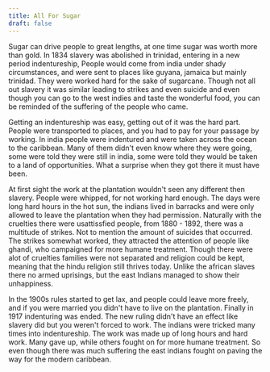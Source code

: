 ```yaml
---
title: All For Sugar 
draft: false
---
```


Sugar can drive people to great lengths, at one time sugar was worth more than gold. In 1834 slavery was abolished in trinidad, entering in a new period indentureship, People would come from india under shady circumstances, and were sent to places like guyana, jamaica but mainly trinidad. They were worked hard for the sake of sugarcane. Though not all out slavery it was similar leading to strikes and even suicide and even though you can go to the west indies and taste the wonderful food, you can be reminded of the suffering of the people who came. 

Getting an indentureship was easy, getting out of it was the hard part. People were transported to places, and you had to pay for your passage by working. In india people were indentured and were taken across the ocean to the caribbean. Many of them didn't even know where they were going, some were told they were still in india, some were told they would be taken to a land of opportunities. What a surprise when they got there it must have been. 

At first sight the work at the plantation wouldn't seen any different then slavery. People were whipped, for not working hard enough. The days were long hard hours in the hot sun, the indians lived in barracks and were only allowed to leave the plantation when they had permission. Naturally with the cruelties there were usattissfied people, from 1880 - 1892, there was a multitude of strikes. Not to mention the amount of suicides that occurred. The strikes somewhat worked, they attracted the attention of people like ghandi, who campaigned for more humane treatment. Though there were alot of cruelties families were not separated and religion could be kept, meaning that the hindu religion still thrives today. Unlike the african slaves there no armed uprisings, but the east Indians managed to show their unhappiness. 

In the 1900s rules started to get lax, and people could leave more freely, and if you were married you didn't have to live on the plantation. Finally in 1917 indenturing was ended. The new ruling didn't have an effect like slavery did but you weren't forced to work. The indians were tricked many times into indentureship. The work was made up of long hours and hard work. Many gave up, while others fought on for more humane treatment. So even though there was much suffering the east indians fought on paving the way for the modern caribbean. 
